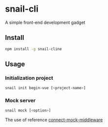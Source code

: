 # snail-cli
A simple front-end development gadget

## Install
```sh
npm install -g snail-cline
```

## Usage

### Initialization project
```sh
snail init begin-vue [<project-name>]
```

### Mock server
```sh
snail mock [<option>]
```
The use of reference [connect-mock-middleware](https://www.npmjs.com/package/connect-mock-middleware)

